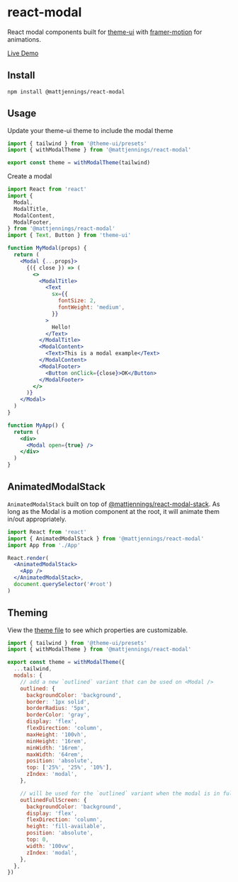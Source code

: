 # react-modal

React modal components built for [theme-ui](https://github.com/system-ui/theme-ui) with [framer-motion](https://github.com/framer/motion) for animations.

[Live Demo](https://mattjennings.github.io/react-modal/)

## Install

```
npm install @mattjennings/react-modal
```

## Usage

Update your theme-ui theme to include the modal theme

```jsx
import { tailwind } from '@theme-ui/presets'
import { withModalTheme } from '@mattjennings/react-modal'

export const theme = withModalTheme(tailwind)
```

Create a modal

```jsx
import React from 'react'
import {
  Modal,
  ModalTitle,
  ModalContent,
  ModalFooter,
} from '@mattjennings/react-modal'
import { Text, Button } from 'theme-ui'

function MyModal(props) {
  return (
    <Modal {...props}>
      {({ close }) => (
        <>
          <ModalTitle>
            <Text
              sx={{
                fontSize: 2,
                fontWeight: 'medium',
              }}
            >
              Hello!
            </Text>
          </ModalTitle>
          <ModalContent>
            <Text>This is a modal example</Text>
          </ModalContent>
          <ModalFooter>
            <Button onClick={close}>OK</Button>
          </ModalFooter>
        </>
      )}
    </Modal>
  )
}

function MyApp() {
  return (
    <div>
      <Modal open={true} />
    </div>
  )
}
```

## AnimatedModalStack

`AnimatedModalStack` built on top of [@mattjennings/react-modal-stack](https://github.com/mattjennings/react-modal-stack). As long as the Modal is a motion component at the root, it will animate them in/out appropriately.

```jsx
import React from 'react'
import { AnimatedModalStack } from '@mattjennings/react-modal'
import App from './App'

React.render(
  <AnimatedModalStack>
    <App />
  </AnimatedModalStack>,
  document.querySelector('#root')
)
```

## Theming

View the [theme file](./src/theme.ts) to see which properties are customizable.

```jsx
import { tailwind } from '@theme-ui/presets'
import { withModalTheme } from '@mattjennings/react-modal'

export const theme = withModalTheme({
  ...tailwind,
  modals: {
    // add a new `outlined` variant that can be used on <Modal />
    outlined: {
      backgroundColor: 'background',
      border: '1px solid',
      borderRadius: '5px',
      borderColor: 'gray',
      display: 'flex',
      flexDirection: 'column',
      maxHeight: '100vh',
      minHeight: '16rem',
      minWidth: '16rem',
      maxWidth: '64rem',
      position: 'absolute',
      top: ['25%', '25%', '10%'],
      zIndex: 'modal',
    },

    // will be used for the `outlined` variant when the modal is in full screen
    outlinedFullScreen: {
      backgroundColor: 'background',
      display: 'flex',
      flexDirection: 'column',
      height: 'fill-available',
      position: 'absolute',
      top: 0,
      width: '100vw',
      zIndex: 'modal',
    },
  },
})
```
